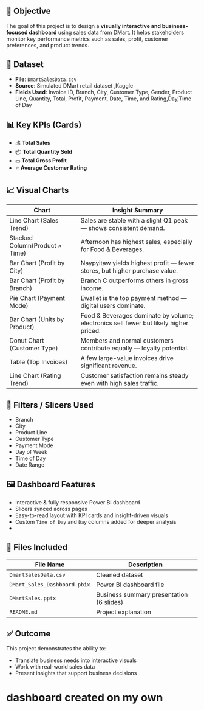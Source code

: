 ## 📌 Objective

The goal of this project is to design a **visually interactive and business-focused dashboard** using sales data from DMart. It helps stakeholders monitor key performance metrics such as sales, profit, customer preferences, and product trends.


## 📁 Dataset

- **File**: `DmartSalesData.csv`
- **Source**: Simulated DMart retail dataset ,Kaggle
- **Fields Used**: Invoice ID, Branch, City, Customer Type, Gender, Product Line, Quantity, Total, Profit, Payment, Date, Time, and Rating,Day,Time of Day

## 📊 Key KPIs (Cards)

- 💰 **Total Sales**
- 📦 **Total Quantity Sold**
- 💵 **Total Gross Profit**
- ⭐ **Average Customer Rating**



## 📈 Visual Charts

|         Chart                 |                   Insight Summary                                                     |
|-------------------------------|---------------------------------------------------------------------------------------|
| Line Chart (Sales Trend)      | Sales are stable with a slight Q1 peak — shows consistent demand.                     |
| Stacked Column(Product × Time)| Afternoon has highest sales, especially for Food & Beverages.                         |
| Bar Chart (Profit by City)    | Naypyitaw yields highest profit — fewer stores, but higher purchase value.            |
| Bar Chart (Profit by Branch)  | Branch C outperforms others in gross income.                                          |
| Pie Chart (Payment Mode)      | Ewallet is the top payment method — digital users dominate.                           |
| Bar Chart (Units by Product)  | Food & Beverages dominate by volume; electronics sell fewer but likely higher priced. |
| Donut Chart (Customer Type)   | Members and normal customers contribute equally — loyalty potential.                  |
| Table (Top Invoices)          | A few large-value invoices drive significant revenue.                                 |
| Line Chart (Rating Trend)     | Customer satisfaction remains steady even with high sales traffic.                    |


## 🔧 Filters / Slicers Used

- Branch  
- City  
- Product Line  
- Customer Type  
- Payment Mode  
- Day of Week  
- Time of Day  
- Date Range


## 🖼 Dashboard Features

- Interactive & fully responsive Power BI dashboard  
- Slicers synced across pages  
- Easy-to-read layout with KPI cards and insight-driven visuals  
- Custom `Time of Day` and `Day` columns added for deeper analysis
- 

## 📑 Files Included

| File Name                        |             Description                      |
|----------------------------------|----------------------------------------------|
| `DmartSalesData.csv`             | Cleaned dataset                              |
| `DMart_Sales_Dashboard.pbix`     | Power BI dashboard file                      |
| `DMartSales.pptx`                | Business summary presentation (6 slides)     |
| `README.md`                      | Project explanation                          |


## ✅ Outcome

This project demonstrates the ability to:
- Translate business needs into interactive visuals
- Work with real-world sales data
- Present insights that support business decisions

# dashboard created on my own

